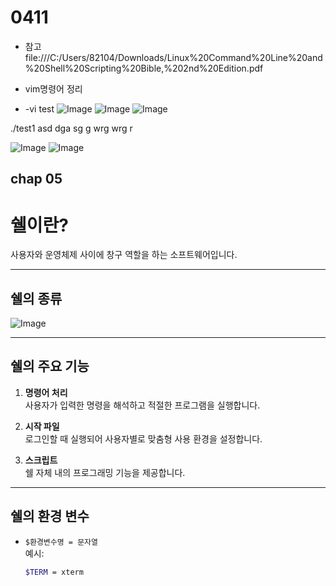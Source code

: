 # 0411

- 참고file:///C:/Users/82104/Downloads/Linux%20Command%20Line%20and%20Shell%20Scripting%20Bible,%202nd%20Edition.pdf

- vim명령어 정리
- -vi test
![Image](https://github.com/user-attachments/assets/88107277-09ac-47b8-b462-b470de62d438)
![Image](https://github.com/user-attachments/assets/cf1e322b-1e51-456e-97ea-826a43e5b5d9)
![Image](https://github.com/user-attachments/assets/27d81362-6db1-4342-b31e-1724b2075be3)

./test1 asd dga sg g wrg wrg r

![Image](https://github.com/user-attachments/assets/8e511120-c77b-4c9b-8ce7-c92359853246)
![Image](https://github.com/user-attachments/assets/432e055d-b44b-4814-8244-ff6b43c37c87)

## chap 05
# 쉘이란?

사용자와 운영체제 사이에 창구 역할을 하는 소프트웨어입니다.

---

## 쉘의 종류

![Image](https://github.com/user-attachments/assets/8c00ff5a-2c0e-4e45-8707-3d717a579cf2)

---

## 쉘의 주요 기능

1. **명령어 처리**  
   사용자가 입력한 명령을 해석하고 적절한 프로그램을 실행합니다.

2. **시작 파일**  
   로그인할 때 실행되어 사용자별로 맞춤형 사용 환경을 설정합니다.

3. **스크립트**  
   쉘 자체 내의 프로그래밍 기능을 제공합니다.

---

## 쉘의 환경 변수

- `$환경변수명 = 문자열`  
  예시:  
  ```bash
  $TERM = xterm
